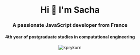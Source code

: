 <h1 align="center">Hi 👋 I'm Sacha</h1>
<h3 align="center">A passionate JavaScript developer from France</h3>
<h4 align="center">4th year of postgraduate studies in computational engineering</h4>
<p align="center"><img  src="https://github-readme-stats.vercel.app/api/top-langs?username=kprykorn&show_icons=true&theme=tokyonight&locale=en&layout=compact" alt="kprykorn" /></p>
